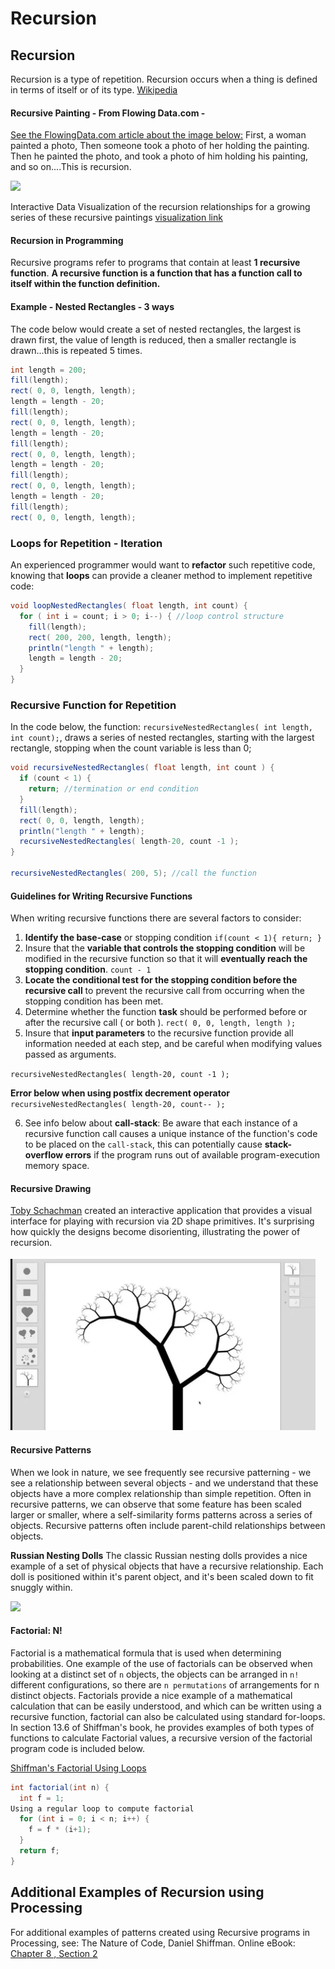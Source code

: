 # Recursion

## Recursion

Recursion is a type of repetition. Recursion occurs when a thing is defined in terms of itself or of its type. [Wikipedia](https://en.wikipedia.org/wiki/Recursion)

#### Recursive Painting - From Flowing Data.com -

[See the FlowingData.com article about the image below:](https://flowingdata.com/2019/02/05/recursive-painting-in-real-life/) First, a woman painted a photo, Then someone took a photo of her holding the painting. Then he painted the photo, and took a photo of him holding his painting, and so on....This is recursion.

![](https://i1.wp.com/flowingdata.com/wp-content/uploads/2019/02/recursive-painting-1.png?resize=750%2C484&ssl=1)

Interactive Data Visualization of the recursion relationships for a growing series of these recursive paintings [visualization link](http://nubleh.github.io/i_painted/)

#### Recursion in Programming

Recursive programs refer to programs that contain at least **1 recursive function**. **A recursive function is a function that has a function call to itself within the function definition.** 

#### Example  - Nested Rectangles - 3 ways

The code below would create a set of nested rectangles, the largest is drawn first, the value of length is reduced, then a smaller rectangle is drawn...this is repeated 5 times.

```java
int length = 200;
fill(length);
rect( 0, 0, length, length);
length = length - 20;
fill(length);
rect( 0, 0, length, length);
length = length - 20;
fill(length);
rect( 0, 0, length, length);
length = length - 20;
fill(length);
rect( 0, 0, length, length);
length = length - 20;
fill(length);
rect( 0, 0, length, length);
```

### Loops for Repetition - Iteration

An experienced programmer would want to **refactor** such repetitive code, knowing that **loops** can provide a cleaner method to implement repetitive code:

```java
void loopNestedRectangles( float length, int count) {
  for ( int i = count; i > 0; i--) { //loop control structure
    fill(length);
    rect( 200, 200, length, length);
    println("length " + length);
    length = length - 20;
  }
}
```

### Recursive Function for Repetition

In the code below, the function: `recursiveNestedRectangles( int length, int count);`, draws a series of nested rectangles, starting with the largest rectangle, stopping when the count variable is less than 0;

```java
void recursiveNestedRectangles( float length, int count ) {
  if (count < 1) {
    return; //termination or end condition
  }
  fill(length);
  rect( 0, 0, length, length);
  println("length " + length);
  recursiveNestedRectangles( length-20, count -1 );
}

recursiveNestedRectangles( 200, 5); //call the function
```

#### Guidelines for Writing Recursive Functions

When writing recursive functions there are several factors to consider: 

1. **Identify the base-case** or stopping condition `if(count < 1){ return; }`
2. Insure that the **variable that controls the stopping condition** will be modified in the recursive function so that it will **eventually reach the stopping condition**. `count - 1` 
3. **Locate the conditional test for the stopping condition before the recursive call** to prevent the recursive call from occurring when the stopping condition has been met. 
4. Determine whether the function **task** should be performed before or after the recursive call \( or both \). `rect( 0, 0, length, length );` 
5. Insure that **input parameters** to the recursive function provide all information needed at each step, and be careful when modifying values passed as arguments.

`recursiveNestedRectangles( length-20, count -1 );`

**Error below when using postfix decrement operator** `recursiveNestedRectangles( length-20, count-- );` 

6. See info below about **call-stack**: Be aware that each instance of a recursive function call causes a unique instance of the function's code to be placed on the `call-stack`, this can potentially cause **stack-overflow errors** if the program runs out of available program-execution memory space.

#### Recursive Drawing

[Toby Schachman](http://tobyschachman.com/) created an interactive application that provides a visual interface for playing with recursion via 2D shape primitives. It's surprising how quickly the designs become disorienting, illustrating the power of recursion.

![](../../.gitbook/assets/screenshot-2017-08-31-13.08.06.png)

#### Recursive Patterns

When we look in nature, we see frequently see recursive patterning - we see a relationship between several objects - and we understand that these objects have a more complex relationship than simple repetition. Often in recursive patterns, we can observe that some feature has been scaled larger or smaller, where a self-similarity forms patterns across a series of objects. Recursive patterns often include parent-child relationships between objects.

**Russian Nesting Dolls** The classic Russian nesting dolls provides a nice example of a set of physical objects that have a recursive relationship. Each doll is positioned within it's parent object, and it's been scaled down to fit snuggly within.

![](https://upload.wikimedia.org/wikipedia/commons/thumb/4/41/Floral_matryoshka_set_2_smallest_doll_nested.JPG/320px-Floral_matryoshka_set_2_smallest_doll_nested.JPG)

#### Factorial:  N!

Factorial is a mathematical formula that is used when determining probabilities. One example of the use of factorials can be observed when looking at a distinct set of `n` objects, the objects can be arranged in `n!` different configurations, so there are `n permutations` of arrangements for n distinct objects. Factorials provide a nice example of a mathematical calculation that can be easily understood, and which can be written using a recursive function, factorial can also be calculated using standard for-loops. In section 13.6 of Shiffman's book, he provides examples of both types of functions to calculate Factorial values, a recursive version of the factorial program code is included below.

[Shiffman's Factorial Using Loops ](https://natureofcode.com/book/chapter-8-fractals/)

```java
int factorial(int n) {
  int f = 1;
Using a regular loop to compute factorial
  for (int i = 0; i < n; i++) {
    f = f * (i+1);
  }
  return f;
}
```

## Additional Examples of Recursion using Processing

For additional examples of patterns created using Recursive programs in Processing, see: The Nature of Code, Daniel Shiffman. Online eBook: [Chapter 8 , Section 2](http://natureofcode.com/book/chapter-8-fractals/)

